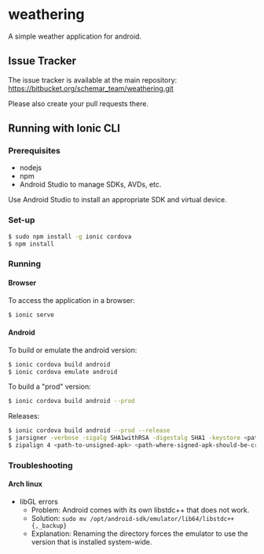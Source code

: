 # weathering
A simple weather application for android.

## Issue Tracker
The issue tracker is available at the main repository:
https://bitbucket.org/schemar_team/weathering.git

Please also create your pull requests there.

## Running with Ionic CLI
### Prerequisites
- nodejs
- npm
- Android Studio to manage SDKs, AVDs, etc.


Use Android Studio to install an appropriate SDK and virtual device.

### Set-up
```bash
$ sudo npm install -g ionic cordova
$ npm install
```

### Running
#### Browser
To access the application in a browser:
```bash
$ ionic serve
```

#### Android
To build or emulate the android version:
```bash
$ ionic cordova build android
$ ionic cordova emulate android
```

To build a "prod" version:
```bash
$ ionic cordova build android --prod
```

Releases:
```bash
$ ionic cordova build android --prod --release
$ jarsigner -verbose -sigalg SHA1withRSA -digestalg SHA1 -keystore <path-to-your-keystore> <path-to-unsigned-apk> <alisa-name>
$ zipalign 4 <path-to-unsigned-apk> <path-where-signed-apk-should-be-created>
```

### Troubleshooting
#### Arch linux
- libGL errors
  - Problem: Android comes with its own libstdc++ that does not work.
  - Solution: `sudo mv /opt/android-sdk/emulator/lib64/libstdc++{,_backup}`
  - Explanation: Renaming the directory forces the emulator to use the version that is installed system-wide.
